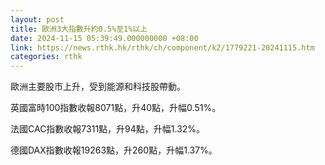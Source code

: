```yaml
---
layout: post
title: 歐洲3大指數升約0.5%至1%以上
date: 2024-11-15 05:39:49.000000000 +08:00
link: https://news.rthk.hk/rthk/ch/component/k2/1779221-20241115.htm
categories: rthk
---
```


歐洲主要股市上升，受到能源和科技股帶動。

英國富時100指數收報8071點，升40點，升幅0.51%。

法國CAC指數收報7311點，升94點，升幅1.32%。

德國DAX指數收報19263點，升260點，升幅1.37%。
